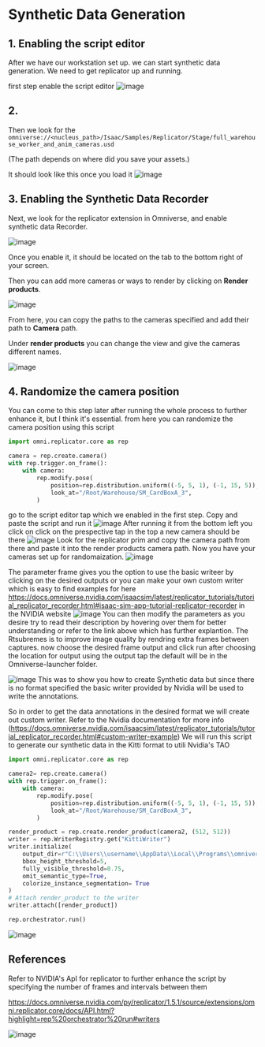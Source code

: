# Synthetic Data Generation
## 1. Enabling the script editor
After we have our workstation set up. we can start synthetic data generation. We need to get replicator up and running. 

first step enable the script editor
![image](https://github.com/mahmoud25112/omniverse-ai/assets/148357408/eecd00d3-86d7-4a3f-8f9b-9b428e879195)

## 2. 
Then we look for the 
```omniverse://<nucleus_path>/Isaac/Samples/Replicator/Stage/full_warehouse_worker_and_anim_cameras.usd```

(The path depends on where did you save your assets.)

It should look like this once you load it
![image](https://github.com/mahmoud25112/omniverse-ai/assets/148357408/947a83a0-0f26-4e41-afca-be02ea6786b0)


## 3. Enabling the Synthetic Data Recorder
Next, we look for the replicator extension in Omniverse, and enable synthetic data Recorder. 

![image](https://github.com/mahmoud25112/omniverse-ai/assets/148357408/a026f204-c792-4d30-8327-41956d49ee36)

Once you enable it, it should be located on the tab to the bottom right of your screen.

Then you can add more cameras or ways to render by clicking on **Render products**.

![image](https://github.com/mahmoud25112/omniverse-ai/assets/148357408/2e527c2b-beb1-4551-90f7-ea60d7cc0b0b)

From here, you can copy the paths to the cameras specified and add their path to **Camera** path. 

Under **render products** you can change the view and give the cameras different names.

![image](https://github.com/mahmoud25112/omniverse-ai/assets/148357408/ce0189bb-2e18-42cf-ad36-9294729806e7)

## 4. Randomize the camera position
You can come to this step later after running the whole process to further enhance it, but I think it's essential. 
from here you can randomize the camera position using this script 


```Python
import omni.replicator.core as rep

camera = rep.create.camera()
with rep.trigger.on_frame():
    with camera:
        rep.modify.pose(
            position=rep.distribution.uniform((-5, 5, 1), (-1, 15, 5)),
            look_at="/Root/Warehouse/SM_CardBoxA_3",
        )
```
go to the script editor tap which we enabled in the first step. Copy and paste the script and run it 
![image](https://github.com/mahmoud25112/omniverse-ai/assets/148357408/328f46a5-4334-49c5-ac04-04f195224d19)
After running it from the bottom left you click on click on the prespective tap in the top a new camera should be there 
![image](https://github.com/mahmoud25112/omniverse-ai/assets/148357408/e9b8401e-58f8-4486-853b-7c2eee635af6)
Look for the replicator prim and copy the camera path from there and paste it into the render products camera path. Now you have your cameras set up for randomaization.
![image](https://github.com/mahmoud25112/omniverse-ai/assets/148357408/6f86de19-9526-46e6-8655-0a12f26476af)

The parameter frame gives you the option to use the basic writeer by clicking on the desired outputs or you can make your own custom writer which is easy to find examples for here https://docs.omniverse.nvidia.com/isaacsim/latest/replicator_tutorials/tutorial_replicator_recorder.html#isaac-sim-app-tutorial-replicator-recorder
in the NVIDIA website
![image](https://github.com/mahmoud25112/omniverse-ai/assets/148357408/fdeefe14-4e39-42dd-991d-a449161dd4a3)
You can then modify the parameters as you desire try to read their description by hovering over them for better understanding or refer to the link above which has further explantion.
The Rtsubremes is to improve image quality by rendring extra frames between captures.
now choose the desired frame output and click run after choosing the location for output using the output tap the default will be in the Omniverse-launcher folder.

![image](https://github.com/mahmoud25112/omniverse-ai/assets/148357408/a6989ee5-be4e-44dd-ae2d-83315c8b06b8)
 This was to show you how to create Synthetic data but since there is no format specified the basic writer provided by Nvidia will be used to write the annotations.

So in order to get the data annotations in the desired format we will create out custom writer. 
Refer to the Nvidia documentation for more info (https://docs.omniverse.nvidia.com/isaacsim/latest/replicator_tutorials/tutorial_replicator_recorder.html#custom-writer-example)
We will run this script to generate our synthetic data in the Kitti format to utili Nvidia's TAO

```python
import omni.replicator.core as rep

camera2= rep.create.camera()
with rep.trigger.on_frame():
    with camera:
        rep.modify.pose(
            position=rep.distribution.uniform((-5, 5, 1), (-1, 15, 5)),
            look_at="/Root/Warehouse/SM_CardBoxA_3",
        )

render_product = rep.create.render_product(camera2, (512, 512))
writer = rep.WriterRegistry.get("KittiWriter")
writer.initialize(
    output_dir=r"C:\\Users\\username\\AppData\\Local\\Programs\\omniverse-launcher\\",#output dirc
    bbox_height_threshold=5,
    fully_visible_threshold=0.75,
    omit_semantic_type=True,
    colorize_instance_segmentation= True
)
# Attach render_product to the writer
writer.attach([render_product])

rep.orchestrator.run()
```

![image](https://github.com/mahmoud25112/omniverse-ai/assets/148357408/37e4cae5-7203-4c50-bae8-aebc670715d1)


## References
Refer to NVIDIA's ApI for replicator to further enhance the script by specifying the number of frames and intervals between them

https://docs.omniverse.nvidia.com/py/replicator/1.5.1/source/extensions/omni.replicator.core/docs/API.html?highlight=rep%20orchestrator%20run#writers

![image](https://github.com/mahmoud25112/omniverse-ai/assets/148357408/c019de03-578e-4824-b102-fced9f81f889)


